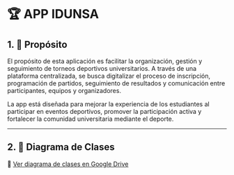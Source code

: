 # 🏆 APP IDUNSA

## 1. 🎯 Propósito

El propósito de esta aplicación es facilitar la organización, gestión y seguimiento de torneos deportivos universitarios. A través de una plataforma centralizada, se busca digitalizar el proceso de inscripción, programación de partidos, seguimiento de resultados y comunicación entre participantes, equipos y organizadores.

La app está diseñada para mejorar la experiencia de los estudiantes al participar en eventos deportivos, promover la participación activa y fortalecer la comunidad universitaria mediante el deporte.

---

## 2. 📐 Diagrama de Clases

📎 [Ver diagrama de clases en Google Drive](https://drive.google.com/file/d/1iXnQTaUcC2n3qUW-Gd2V885GpJ28UAuy/view?usp=sharing)
